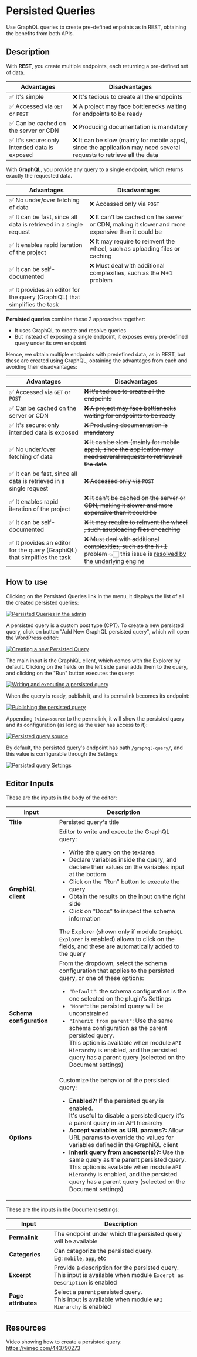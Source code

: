 # Persisted Queries

Use GraphQL queries to create pre-defined enpoints as in REST, obtaining the benefits from both APIs.

## Description

With **REST**, you create multiple endpoints, each returning a pre-defined set of data.

| Advantages | Disadvantages |
| --- | --- |
| ✅ It's simple | ❌ It's tedious to create all the endpoints |
| ✅ Accessed via `GET` or `POST` | ❌ A project may face bottlenecks waiting for endpoints to be ready |
| ✅ Can be cached on the server or CDN | ❌ Producing documentation is mandatory |
| ✅ It's secure: only intended data is exposed | ❌ It can be slow (mainly for mobile apps), since the application may need several requests to retrieve all the data |

With **GraphQL**, you provide any query to a single endpoint, which returns exactly the requested data.

| Advantages | Disadvantages |
| --- | --- |
| ✅ No under/over fetching of data | ❌ Accessed only via `POST` |
| ✅ It can be fast, since all data is retrieved in a single request | ❌ It can't be cached on the server or CDN, making it slower and more expensive than it could be |
| ✅ It enables rapid iteration of the project | ❌ It may require to reinvent the wheel, such as uploading files or caching |
| ✅ It can be self-documented | ❌ Must deal with additional complexities, such as the N+1 problem |
| ✅ It provides an editor for the query (GraphiQL) that simplifies the task | &nbsp; |

**Persisted queries** combine these 2 approaches together:

- It uses GraphQL to create and resolve queries
- But instead of exposing a single endpoint, it exposes every pre-defined query under its own endpoint

Hence, we obtain multiple endpoints with predefined data, as in REST, but these are created using GraphQL, obtaining the advantages from each and avoiding their disadvantages:

| Advantages | Disadvantages |
| --- | --- |
| ✅ Accessed via `GET` or `POST` | ~~❌ It's tedious to create all the endpoints~~ |
| ✅ Can be cached on the server or CDN | ~~❌ A project may face bottlenecks waiting for endpoints to be ready~~ |
| ✅ It's secure: only intended data is exposed | ~~❌ Producing documentation is mandatory~~ |
| ✅ No under/over fetching of data | ~~❌ It can be slow (mainly for mobile apps), since the application may need several requests to retrieve all the data~~ |
| ✅ It can be fast, since all data is retrieved in a single request | ~~❌ Accessed only via `POST`~~ |
| ✅ It enables rapid iteration of the project | ~~❌ It can't be cached on the server or CDN, making it slower and more expensive than it could be~~ |
| ✅ It can be self-documented | ~~❌ It may require to reinvent the wheel , such asuploading files or caching~~ |
| ✅ It provides an editor for the query (GraphiQL) that simplifies the task | ~~❌ Must deal with additional complexities, such as the N+1 problem~~ 👈🏻 this issue is [resolved by the underlying engine](https://graphql-by-pop.com/docs/architecture/suppressing-n-plus-one-problem.html) |

## How to use

Clicking on the Persisted Queries link in the menu, it displays the list of all the created persisted queries:

<a href="../../images/persisted-queries-page.png" target="_blank">![Persisted Queries in the admin](../../images/persisted-queries-page.png)</a>

A persisted query is a custom post type (CPT). To create a new persisted query, click on button "Add New GraphQL persisted query", which will open the WordPress editor:

<a href="../../images/new-persisted-query.png" target="_blank">![Creating a new Persisted Query](../../images/new-persisted-query.png)</a>

The main input is the GraphiQL client, which comes with the Explorer by default. Clicking on the fields on the left side panel adds them to the query, and clicking on the "Run" button executes the query:

<a href="../../images/graphiql-explorer.gif" target="_blank">![Writing and executing a persisted query](../../images/graphiql-explorer.gif)</a>

When the query is ready, publish it, and its permalink becomes its endpoint:

<a href="../../images/publishing-persisted-query.gif" target="_blank">![Publishing the persisted query](../../images/publishing-persisted-query.gif)</a>

Appending `?view=source` to the permalink, it will show the persisted query and its configuration (as long as the user has access to it):

<a href="../../images/persisted-query-source.png" target="_blank">![Persisted query source](../../images/persisted-query-source.png)</a>

By default, the persisted query's endpoint has path `/graphql-query/`, and this value is configurable through the Settings:

<a href="../../images/settings-persisted-queries.png" target="_blank">![Persisted query Settings](../../images/settings-persisted-queries.png)</a>

## Editor Inputs

These are the inputs in the body of the editor:

| Input | Description | 
| --- | --- |
| **Title** | Persisted query's title |
| **GraphiQL client** | Editor to write and execute the GraphQL query:<ul><li>Write the query on the textarea</li><li>Declare variables inside the query, and declare their values on the variables input at the bottom</li><li>Click on the "Run" button to execute the query</li><li>Obtain the results on the input on the right side</li><li>Click on "Docs" to inspect the schema information</li></ul>The Explorer (shown only if module `GraphiQL Explorer` is enabled) allows to click on the fields, and these are automatically added to the query |
| **Schema configuration** | From the dropdown, select the schema configuration that applies to the persisted query, or one of these options:<ul><li>`"Default"`: the schema configuration is the one selected on the plugin's Settings</li><li>`"None"`: the persisted query will be unconstrained</li><li>`"Inherit from parent"`: Use the same schema configuration as the parent persisted query.<br/>This option is available when module `API Hierarchy` is enabled, and the persisted query has a parent query (selected on the Document settings)</li></ul> |
| **Options** | Customize the behavior of the persisted query: <ul><li>**Enabled?:** If the persisted query is enabled.<br/>It's useful to disable a persisted query it's a parent query in an API hierarchy</li><li>**Accept variables as URL params?:** Allow URL params to override the values for variables defined in the GraphiQL client</li><li>**Inherit query from ancestor(s)?:** Use the same query as the parent persisted query.<br/>This option is available when module `API Hierarchy` is enabled, and the persisted query has a parent query (selected on the Document settings)</li></ul> |

These are the inputs in the Document settings:

| Input | Description | 
| --- | --- |
| **Permalink** | The endpoint under which the persisted query will be available |
| **Categories** | Can categorize the persisted query.<br/>Eg: `mobile`, `app`, etc |
| **Excerpt** | Provide a description for the persisted query.<br/>This input is available when module `Excerpt as Description` is enabled |
| **Page attributes** | Select a parent persisted query.<br/>This input is available when module `API Hierarchy` is enabled |

<!-- ## Settings

| Option | Description | 
| --- | --- |
| **Base path** | The base path for the custom endpoint URL. It defaults to `graphql-query` | -->

## Resources

Video showing how to create a persisted query: https://vimeo.com/443790273
